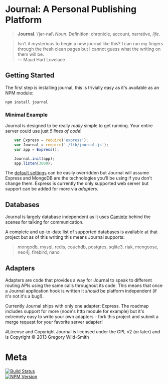 # Journal: A Personal Publishing Platform

> **Journal**. \ˈjər-nəl\ _Noun_. Definition: chronicle, account, narrative, _life_.



> Isn't it mysterious to begin a new journal like this? I can run my fingers through the fresh clean pages but I cannot guess what the writing on them will be.  
> ― Maud Hart Lovelace

## Getting Started

The first step is installing journal, this is trivially easy as it's available as an NPM module:

	npm install journal

### Minimal Example

Journal is designed to be really *really* simple to get running. Your entire server could use just *5 lines of code*!

```JavaScript
	var	Express = require('express');
	var Journal = require('./lib/journal.js');
	var app = Express();

	Journal.init(app);
	app.listen(3000);
```

The [default settings](config/config.js) can be easily overridden but Journal will assume Express and MongoDB are the technologies you'll be using if you don't change them. Express is currently the only supported web server but support can be added for more via *adapters*.

## Databases

Journal is largely database independent as it uses [Caminte](https://github.com/biggora/caminte) behind the scenes for talking for communication.

A complete and up-to-date list of supported databases is available at that project but as of this writing this means Journal supports:
> mongodb, mysql, redis, couchdb, postgres, sqlite3, riak, mongoose, neo4j, firebird, nano

## Adapters

Adapters are code that provides a way for Journal to speak to different routing APIs using the same calls throughout its code. This means that once a Journal application hook is written it *should* be platform independent (if it's not it's a bug!).

Currently Journal ships with only one adapter: Express. The roadmap includes support for more (node's http module for example) but it's extremely easy to write your own adapters - fork this project and submit a merge request for your favorite server adapter!

#License and Copyright
Journal is licensed under the GPL v2 (or later) and is Copyright © 2013 Gregory Wild-Smith 

# Meta
[![Build Status](https://api.travis-ci.org/abritinthebay/journal.png)](https://travis-ci.org/abritinthebay/journal)  
[![NPM Version](https://badge.fury.io/js/journal.png)](http://badge.fury.io/js/journal)
